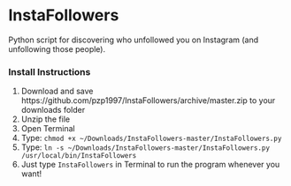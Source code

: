 <h1>InstaFollowers</h1>
<p>Python script for discovering who unfollowed you on Instagram (and unfollowing those people).</p>

<h3>Install Instructions</h3>
<ol>
  <li>Download and save https://github.com/pzp1997/InstaFollowers/archive/master.zip to your downloads folder</li>
  <li>Unzip the file</li>
  <li>Open Terminal</li>
  <li>Type: <code>chmod +x ~/Downloads/InstaFollowers-master/InstaFollowers.py</code></li>
  <li>Type: <code>ln -s ~/Downloads/InstaFollowers-master/InstaFollowers.py /usr/local/bin/InstaFollowers</code></li>
  <li>Just type <code>InstaFollowers</code> in Terminal to run the program whenever you want!</li>
</ol>

